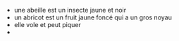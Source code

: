 - une abeille est un insecte jaune et noir
- un abricot est un fruit jaune foncé qui a un gros noyau
- elle vole et peut piquer
-